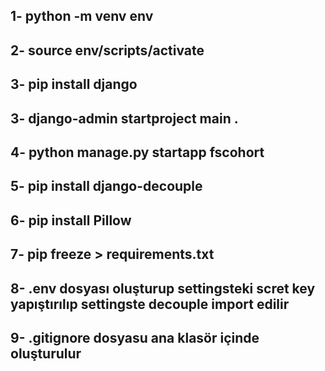 ## 1- python -m venv env
## 2- source env/scripts/activate
## 3- pip install django
## 3- django-admin startproject main .
## 4- python manage.py startapp fscohort
## 5- pip install django-decouple
## 6- pip install Pillow
## 7- pip freeze > requirements.txt
## 8- .env dosyası oluşturup settingsteki scret key yapıştırılıp settingste decouple import edilir
## 9- .gitignore dosyasu ana klasör içinde oluşturulur
